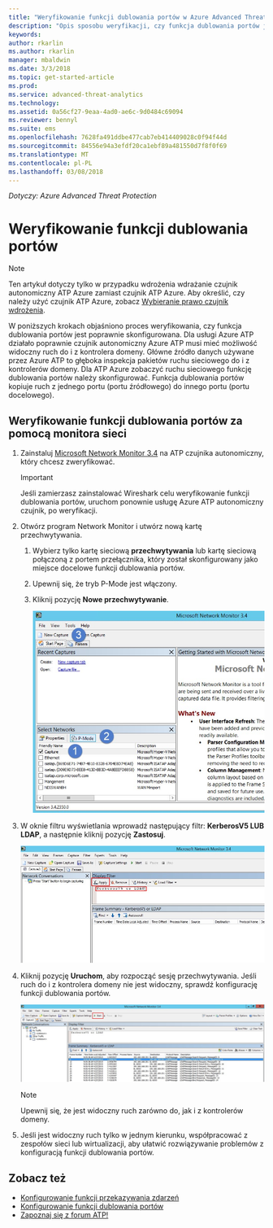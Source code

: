 ```yaml
---
title: "Weryfikowanie funkcji dublowania portów w Azure Advanced Threat Protection | Dokumentacja firmy Microsoft"
description: "Opis sposobu weryfikacji, czy funkcja dublowania portów jest prawidłowo skonfigurowane w Azure ATP"
keywords: 
author: rkarlin
ms.author: rkarlin
manager: mbaldwin
ms.date: 3/3/2018
ms.topic: get-started-article
ms.prod: 
ms.service: advanced-threat-analytics
ms.technology: 
ms.assetid: 0a56cf27-9eaa-4ad0-ae6c-9d0484c69094
ms.reviewer: bennyl
ms.suite: ems
ms.openlocfilehash: 7628fa491ddbe477cab7eb414409028c0f94f44d
ms.sourcegitcommit: 84556e94a3efdf20ca1ebf89a481550d7f8f0f69
ms.translationtype: MT
ms.contentlocale: pl-PL
ms.lasthandoff: 03/08/2018
---
```

*Dotyczy: Azure Advanced Threat Protection*



# <a name="validate-port-mirroring"></a>Weryfikowanie funkcji dublowania portów
> [!NOTE] 
> Ten artykuł dotyczy tylko w przypadku wdrożenia wdrażanie czujnik autonomiczny ATP Azure zamiast czujnik ATP Azure. Aby określić, czy należy użyć czujnik ATP Azure, zobacz [Wybieranie prawo czujnik wdrożenia](atp-capacity-planning#choosing-the-right-sensor-type-for-your-deployment).
 
W poniższych krokach objaśniono proces weryfikowania, czy funkcja dublowania portów jest poprawnie skonfigurowana. Dla usługi Azure ATP działało poprawnie czujnik autonomiczny Azure ATP musi mieć możliwość widoczny ruch do i z kontrolera domeny. Główne źródło danych używane przez Azure ATP to głęboka inspekcja pakietów ruchu sieciowego do i z kontrolerów domeny. Dla ATP Azure zobaczyć ruchu sieciowego funkcję dublowania portów należy skonfigurować. Funkcja dublowania portów kopiuje ruch z jednego portu (portu źródłowego) do innego portu (portu docelowego).

## <a name="validate-port-mirroring-using-net-mon"></a>Weryfikowanie funkcji dublowania portów za pomocą monitora sieci
1.  Zainstaluj [Microsoft Network Monitor 3.4](http://www.microsoft.com/download/details.aspx?id=4865) na ATP czujnika autonomiczny, który chcesz zweryfikować.

    > [!IMPORTANT]
    > Jeśli zamierzasz zainstalować Wireshark celu weryfikowanie funkcji dublowania portów, uruchom ponownie usługę Azure ATP autonomiczny czujnik, po weryfikacji.

2.  Otwórz program Network Monitor i utwórz nową kartę przechwytywania.

    1.  Wybierz tylko kartę sieciową **przechwytywania** lub kartę sieciową połączoną z portem przełącznika, który został skonfigurowany jako miejsce docelowe funkcji dublowania portów.

    2.  Upewnij się, że tryb P-Mode jest włączony.

    3.  Kliknij pozycję **Nowe przechwytywanie**.

        ![Obraz przedstawiający tworzenie nowej karty przechwytywania](media/atp-port-mirroring-capture.png)

3.  W oknie filtru wyświetlania wprowadź następujący filtr: **KerberosV5 LUB LDAP**, a następnie kliknij pozycję **Zastosuj**.

    ![Obraz przedstawiający stosowanie filtru KerberosV5 lub LDAP](media/atp-port-mirroring-filter-settings.png)

4.  Kliknij pozycję **Uruchom**, aby rozpocząć sesję przechwytywania. Jeśli ruch do i z kontrolera domeny nie jest widoczny, sprawdź konfigurację funkcji dublowania portów.

    ![Obraz przedstawiający uruchamianie sesji przechwytywania](media/atp-port-mirroring-capture-traffic.png)

    > [!NOTE]
    > Upewnij się, że jest widoczny ruch zarówno do, jak i z kontrolerów domeny.
    

5.  Jeśli jest widoczny ruch tylko w jednym kierunku, współpracować z zespołów sieci lub wirtualizacji, aby ułatwić rozwiązywanie problemów z konfiguracją funkcji dublowania portów.

## <a name="see-also"></a>Zobacz też

- [Konfigurowanie funkcji przekazywania zdarzeń](configure-event-forwarding.md)
- [Konfigurowanie funkcji dublowania portów](configure-port-mirroring.md)
- [Zapoznaj się z forum ATP!](https://aka.ms/azureatpcommunity)
